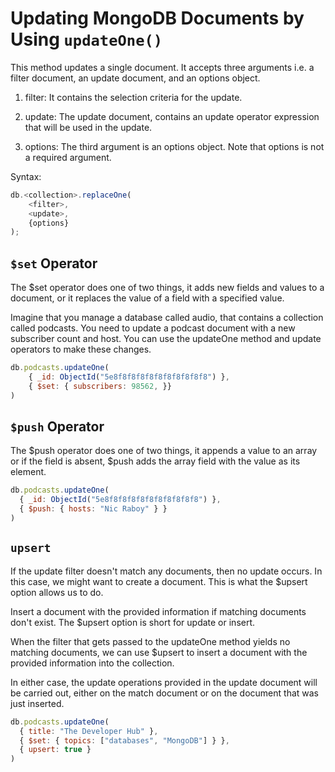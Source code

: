 # Updating MongoDB Documents by Using ```updateOne()```

This method updates a single document. It accepts three arguments i.e. a filter document, an update document, and an options object. 

1. filter: It contains the selection criteria for the update. 

2. update: The update document, contains an update operator expression that will be used in the update. 

3. options: The third argument is an options object. Note that options is not a required argument. 

Syntax:

~~~js
db.<collection>.replaceOne(
    <filter>, 
    <update>, 
    {options}
);
~~~

## ```$set``` Operator

The $set operator does one of two things, it adds new fields and values to a document, or it replaces the value of a field with a specified value. 

Imagine that you manage a database called audio, that contains a collection called podcasts. You need to update a podcast document with a new subscriber count and host. You can use the updateOne method and update operators to make these changes. 

~~~js
db.podcasts.updateOne(
    { _id: ObjectId("5e8f8f8f8f8f8f8f8f8f8f8") },
    { $set: { subscribers: 98562, }}
)
~~~

## ```$push``` Operator

The $push operator does one of two things, it appends a value to an array or if the field is absent, $push adds the array field with the value as its element. 

~~~js
db.podcasts.updateOne(
  { _id: ObjectId("5e8f8f8f8f8f8f8f8f8f8f8") },
  { $push: { hosts: "Nic Raboy" } }
)
~~~

## ```upsert```

If the update filter doesn't match any documents, then no update occurs. In this case, we might want to create a document. This is what the $upsert option allows us to do.

Insert a document with the provided information if matching documents don't exist. The $upsert option is short for update or insert. 


When the filter that gets passed to the updateOne method yields no matching documents, we can use $upsert to insert a document with the provided information into the collection. 

In either case, the update operations provided in the update document will be carried out, either on the match document or on the document that was just inserted. 

~~~js
db.podcasts.updateOne(
  { title: "The Developer Hub" },
  { $set: { topics: ["databases", "MongoDB"] } },
  { upsert: true }
)
~~~

